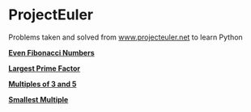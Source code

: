 ProjectEuler
============

Problems taken and solved from www.projecteuler.net to learn Python 

[**Even Fibonacci Numbers**](https://github.com/edeng/ProjectEuler/blob/master/even_fibonacci_numbers.py)

[**Largest Prime Factor**](https://github.com/edeng/ProjectEuler/blob/master/largest_prime_factor.py)

[**Multiples of 3 and 5**](https://github.com/edeng/ProjectEuler/blob/master/multiples_of_3_and_5.py)

[**Smallest Multiple**](https://github.com/edeng/ProjectEuler/blob/master/smallest_multiple.py)
